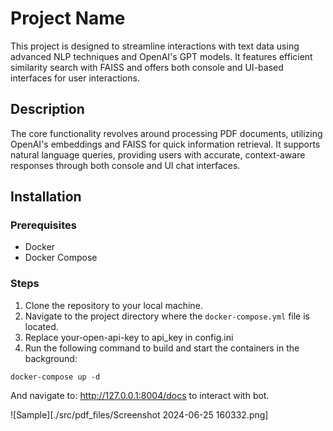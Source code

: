 # Project Name

This project is designed to streamline interactions with text data using advanced NLP techniques and OpenAI's GPT models. It features efficient similarity search with FAISS and offers both console and UI-based interfaces for user interactions.

## Description

The core functionality revolves around processing PDF documents, utilizing OpenAI's embeddings and FAISS for quick information retrieval. It supports natural language queries, providing users with accurate, context-aware responses through both console and UI chat interfaces.

## Installation

### Prerequisites
- Docker
- Docker Compose

### Steps

1. Clone the repository to your local machine.
2. Navigate to the project directory where the `docker-compose.yml` file is located.
3. Replace your-open-api-key to api_key in config.ini
4. Run the following command to build and start the containers in the background:

```shell
docker-compose up -d
```

And navigate to: http://127.0.0.1:8004/docs to interact with bot.


![Sample][./src/pdf_files/Screenshot 2024-06-25 160332.png]
